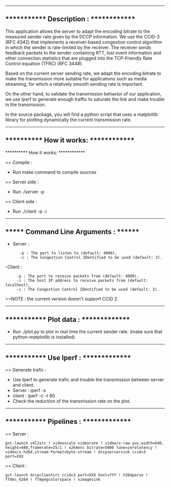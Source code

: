 ---------------------------------------
*********** Description :  ************
---------------------------------------

This application allows the server to adapt the encoding bitrate 
to the measured sender rate given by the DCCP information. 
We use the CCID-3 (RFC 4342) that implements a receiver-based 
congestion control algorithm in which the sender is rate-limited 
by the receiver. The receiver sends feedback packets to the sender 
containing RTT, lost event information and other connection 
statistics that are plugged into the TCP-Friendly Rate Control 
equation (TFRC) (RFC 3448). 

Based on the current server sending rate, we adapt the encoding 
bitrate to make the transmission more suitable for applications 
such as media streaming, for which a relatively smooth sending 
rate is important.

On the other hand, to validate the transmission behavior of our 
application, we use Iperf to generate enough traffic to saturate 
the link and make trouble in the transmission.

In the source package, you will find a python script that uses a 
matplotlib library for plotting dynamically the current 
transmission rate.

---------------------------------------
**********  How it works:  ************
---------------------------------------
********** How it works: ************

== Compile :

-  Run make command to compile sources

== Server side :

- Run ./server -p <port>

== Client side : 

- Run ./client -p <port> -i <Server IP address>
 

---------------------------------------
*****  Command Line Arguments :  ******
---------------------------------------

- Server :

		 -p : The port to listen to (default: 4000),
		 -c : The Congestion Control IDentified to be used (default: 3).
-Client :

		 -p : The port to receive packets from (default: 4000),
		 -i : The host IP address to receive packets from (default: localhost),
		 -c : The Congestion Control IDentified to be used (default: 3).

==NOTE : the current version doesn't support CCID 2.



---------------------------------------
***********  Plot data :  *************
---------------------------------------

- Run ./plot.py to plot in real time the current sender rate.
(make sure that python-matplotlib is installed)

---------------------------------------
***********  Use Iperf :  *************
---------------------------------------

== Generate trafic :

- Use Iperf to generate trafic and trouble the transmission between server and client.
- Server : iperf -s
- client : iperf -c <Server IP address> -t 60
- Check the reduction of the transmission rate on the plot.

---------------------------------------
***********  Pipelines :  *************
---------------------------------------

== Server :

	gst-launch v4l2src ! videoscale videorate ! video/x-raw-yuv,width=640, height=480,framerate=25/1 ! x264enc bitrate=5000 tune=zerolatency ! video/x-h264,stream-format=byte-stream ! dccpserversink ccid=3 port=XXX

== Client :

	gst-launch dccpclientsrc ccid=3 port=XXX host=YYY ! h264parse ! ffdec_h264 ! ffmpegcolorspace ! ximagesink










